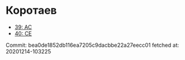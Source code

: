 # Коротаев
- [39: AC](39.md)
- [40: CE](40.md)

Commit: bea0de1852db116ea7205c9dacbbe22a27eecc01
 fetched at: 20201214-103225
